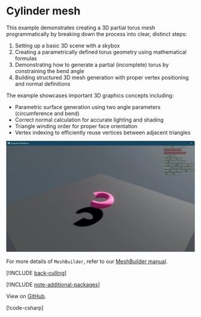 # Cylinder mesh

This example demonstrates creating a 3D partial torus mesh programmatically by breaking down
the process into clear, distinct steps:

1. Setting up a basic 3D scene with a skybox
2. Creating a parametrically defined torus geometry using mathematical formulas
3. Demonstrating how to generate a partial (incomplete) torus by constraining the bend angle
4. Building structured 3D mesh generation with proper vertex positioning and normal definitions

The example showcases important 3D graphics concepts including:
- Parametric surface generation using two angle parameters (circumference and bend)
- Correct normal calculation for accurate lighting and shading
- Triangle winding order for proper face orientation
- Vertex indexing to efficiently reuse vertices between adjacent triangles

![Stride UI Example](media/stride-game-engine-example-05-partial-torus-mesh.webp)

For more details of `MeshBuilder`, refer to our [MeshBuilder manual](../../rendering/mesh-builder.md).

[!INCLUDE [back-culling](../../../includes/manual/examples/back-culling.md)]

[!INCLUDE [note-additional-packages](../../../includes/manual/examples/note-additional-packages.md)]

View on [GitHub](https://github.com/stride3d/stride-community-toolkit/tree/main/examples/code-only/Example05_PartialTorus).

[!code-csharp[](../../../../examples/code-only/Example05_PartialTorus/Program.cs)]